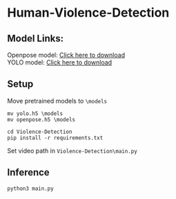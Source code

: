 # Human-Violence-Detection


## Model Links:
Openpose model: [Click here to download](https://drive.google.com/file/d/1YuJB9I7F1plPab3vjmiwqkRH_c7-aVKQ/view?usp=sharing)<br>
YOLO model: [Click here to download](https://drive.google.com/file/d/14ufVFdTUgYO__KrDdsLKBPUmMhuLaXUx/view?usp=sharing)


## Setup
Move pretrained models to `\models`
```
mv yolo.h5 \models
mv openpose.h5 \models
```

```
cd Violence-Detection
pip install -r requirements.txt
```

Set video path in `Violence-Detection\main.py`
## Inference
```
python3 main.py
```